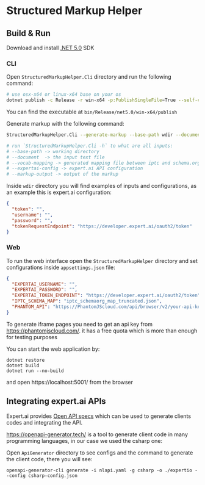 # Structured Markup Helper

## Build & Run

Download and install [.NET 5.0](https://dotnet.microsoft.com/download) SDK

### CLI

Open `StructuredMarkupHelper.Cli` directory and run the following command:

```bash
# use osx-x64 or linux-x64 base on your os
dotnet publish -c Release -r win-x64 -p:PublishSingleFile=True --self-contained True
```

You can find the executable at `bin/Release/net5.0/win-x64/publish`

Generate markup with the following command:
```bash
StructuredMarkupHelper.Cli --generate-markup --base-path wdir --document document.txt --vocab-mapping iptc_schemaorg_map.json --expertai-config expertai-config.json --markup-output markup-mapping.json

# run `StructuredMarkupHelper.Cli -h` to what are all inputs:
# --base-path -> working directory
# --document  -> the input text file
# --vocab-mapping -> generated mapping file between iptc and schema.org(run `StructuredMarkupHelper.Cli -h` to see how this mapping can be generated)
# --expertai-config -> expert.ai API configuration
# --markup-output -> output of the markup
```

Inside `wdir` directory you will find examples of inputs and configurations, as an example this is expert.ai configuration:
```json
{
  "token": "",
  "username": "",
  "password": "",
  "tokenRequestEndpoint": "https://developer.expert.ai/oauth2/token"
}
```


### Web

To run the web interface open the `StructuredMarkupHelper` directory and set configurations inside `appsettings.json` file:

```json
{
  "EXPERTAI_USERNAME": "",
  "EXPERTAI_PASSWORD": "",
  "EXPERTAI_TOKEN_ENDPOINT": "https://developer.expert.ai/oauth2/token",
  "IPTC_SCHEMA_MAP": "iptc_schemaorg_map_truncated.json",
  "PHANTOM_API": "https://PhantomJScloud.com/api/browser/v2/your-api-key"
}
```

To generate iframe pages you need to get an api key from https://phantomjscloud.com/. it has a free quota which is more than enough for testing purposes 

You can start the web application by:

```
dotnet restore
dotnet build
dotnet run --no-build
```

and open https://localhost:5001/ from the browser


## Integrating expert.ai APIs

Expert.ai provides [Open API specs](https://raw.githubusercontent.com/therealexpertai/nlapi-openapi-specification/master/nlapi.yaml) which can be used to generate clients codes and integrating the API.

https://openapi-generator.tech/ is a tool to generate client code in many programming languages, in our case we used the csharp one:

Open `ApiGenerator` directory to see configs and the command to generate the client code, there you will see:

```
openapi-generator-cli generate -i nlapi.yaml -g csharp -o ./expertio --config csharp-config.json
```
